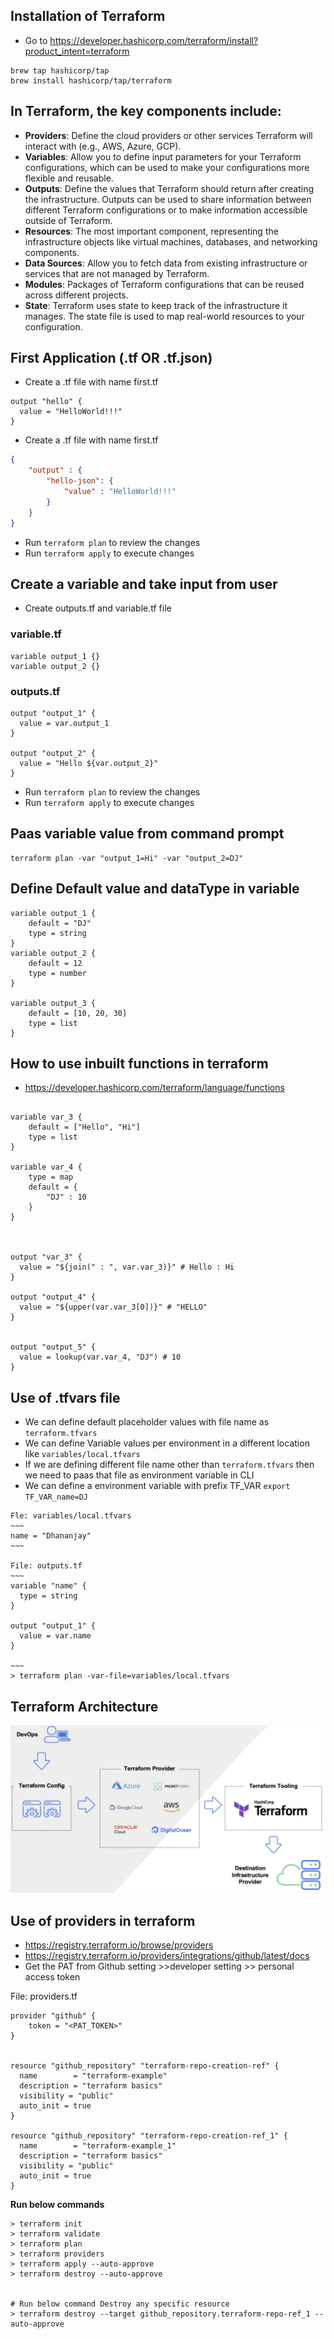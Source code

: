 ## Installation of Terraform
- Go to https://developer.hashicorp.com/terraform/install?product_intent=terraform
~~~
brew tap hashicorp/tap
brew install hashicorp/tap/terraform
~~~

## In Terraform, the key components include:
- **Providers**: Define the cloud providers or other services Terraform will interact with (e.g., AWS, Azure, GCP).
- **Variables**: Allow you to define input parameters for your Terraform configurations, which can be used to make your configurations more flexible and reusable.
- **Outputs**: Define the values that Terraform should return after creating the infrastructure. Outputs can be used to share information between different Terraform configurations or to make information accessible outside of Terraform.
- **Resources**: The most important component, representing the infrastructure objects like virtual machines, databases, and networking components.
- **Data Sources**: Allow you to fetch data from existing infrastructure or services that are not managed by Terraform.
- **Modules**: Packages of Terraform configurations that can be reused across different projects.
- **State**: Terraform uses state to keep track of the infrastructure it manages. The state file is used to map real-world resources to your configuration.

## First Application (.tf OR .tf.json)
- Create a .tf file with name first.tf
~~~hcl
output "hello" {
  value = "HelloWorld!!!"
}
~~~
- Create a .tf file with name first.tf
~~~json
{
    "output" : {
        "hello-json": {
            "value" : "HelloWorld!!!"
        }
    }
}

~~~

- Run `terraform plan` to review the changes
- Run `terraform apply` to execute changes


## Create a variable and take input from user

- Create outputs.tf and variable.tf file

### variable.tf
~~~hcl
variable output_1 {}
variable output_2 {}
~~~

### outputs.tf
~~~hcl
output "output_1" {
  value = var.output_1
}

output "output_2" {
  value = "Hello ${var.output_2}"
}
~~~
- Run `terraform plan` to review the changes
- Run `terraform apply` to execute changes

## Paas variable value from command prompt
~~~
terraform plan -var "output_1=Hi" -var "output_2=DJ"  
~~~


## Define Default value and dataType in variable
~~~hcl
variable output_1 {
    default = "DJ"
    type = string
}
variable output_2 {
    default = 12
    type = number
}

variable output_3 {
    default = [10, 20, 30]
    type = list
}
~~~


## How to use inbuilt functions in terraform
- https://developer.hashicorp.com/terraform/language/functions
~~~hcl

variable var_3 {
    default = ["Hello", "Hi"]
    type = list
}

variable var_4 {
    type = map
    default = {
        "DJ" : 10
    }
}



output "var_3" {
  value = "${join(" : ", var.var_3)}" # Hello : Hi
}

output "output_4" {
  value = "${upper(var.var_3[0])}" # "HELLO"
}


output "output_5" {
  value = lookup(var.var_4, "DJ") # 10
}
~~~

## Use of .tfvars file
- We can define default placeholder values with file name as `terraform.tfvars`
- We can define Variable values per environment in a different location like `variables/local.tfvars`
- If we are defining different file name other than `terraform.tfvars` then we need to paas that file as environment variable in CLI
- We can define a environment variable with prefix TF_VAR `export TF_VAR_name=DJ`

```
Fle: variables/local.tfvars
~~~
name = "Dhananjay"
~~~

File: outputs.tf
~~~
variable "name" {
  type = string
}

output "output_1" {
  value = var.name
}

~~~
> terraform plan -var-file=variables/local.tfvars                
```

## Terraform Architecture
![terraform_plugin_architecture.png](terraform_plugin_architecture.png)


## Use of providers in terraform
- https://registry.terraform.io/browse/providers
- https://registry.terraform.io/providers/integrations/github/latest/docs
- Get the PAT from Github setting >>developer setting >> personal access token

File: providers.tf
~~~
provider "github" {
    token = "<PAT_TOKEN>"
}


resource "github_repository" "terraform-repo-creation-ref" {
  name        = "terraform-example"
  description = "terraform basics"
  visibility = "public"
  auto_init = true
}

resource "github_repository" "terraform-repo-creation-ref_1" {
  name        = "terraform-example_1"
  description = "terraform basics"
  visibility = "public"
  auto_init = true
}
~~~

**Run below commands**
```
> terraform init
> terraform validate   
> terraform plan      
> terraform providers
> terraform apply --auto-approve
> terraform destroy --auto-approve


# Run below command Destroy any specific resource             
> terraform destroy --target github_repository.terraform-repo-ref_1 --auto-approve
```




















